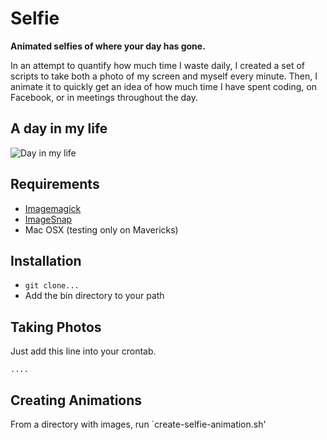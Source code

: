 Selfie
============

**Animated selfies of where your day has gone.**

In an attempt to quantify how much time I waste daily, I created a set of scripts to take both a photo of my screen and myself every minute. Then, I animate it to quickly get an idea of how much time I have spent coding, on Facebook, or in meetings throughout the day. 

A day in my life
-----------------

![Day in my life](http://tmrudick.github.io/selfie/images/animated.gif)

Requirements
------------
* [Imagemagick](http://www.imagemagick.org/)
* [ImageSnap](https://github.com/rharder/imagesnap)
* Mac OSX (testing only on Mavericks)

Installation
------------
* `git clone...`
* Add the bin directory to your path

Taking Photos
-------------

Just add this line into your crontab.

    ....
    
Creating Animations
-------------------

From a directory with images, run `create-selfie-animation.sh'

